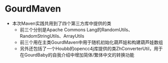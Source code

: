 # GourdMaven
* 本次Maven实践共用到了四个第三方库中提供的类
  * 前三个分别是Apache Commons Lang的RandomUtils、RandomStringUtils、ArrayUtils
  * 前三个用在主类GourdMaven中用于随机初始化葫芦娃和构建葫芦娃数组
  * 另外还包括了一个Houbb的opencc4j库提供的类ZhConverterUtil，用于在GourdBaby的自我介绍中增加简体/繁体中文的转换功能
